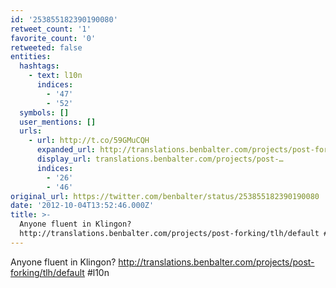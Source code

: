 ```yaml
---
id: '253855182390190080'
retweet_count: '1'
favorite_count: '0'
retweeted: false
entities:
  hashtags:
    - text: l10n
      indices:
        - '47'
        - '52'
  symbols: []
  user_mentions: []
  urls:
    - url: http://t.co/59GMuCQH
      expanded_url: http://translations.benbalter.com/projects/post-forking/tlh/default
      display_url: translations.benbalter.com/projects/post-…
      indices:
        - '26'
        - '46'
original_url: https://twitter.com/benbalter/status/253855182390190080
date: '2012-10-04T13:52:46.000Z'
title: >-
  Anyone fluent in Klingon?
  http://translations.benbalter.com/projects/post-forking/tlh/default #l10n
---
```


Anyone fluent in Klingon? http://translations.benbalter.com/projects/post-forking/tlh/default #l10n